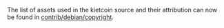 The list of assets used in the kietcoin source and their attribution can now be found in [contrib/debian/copyright](../contrib/debian/copyright).
